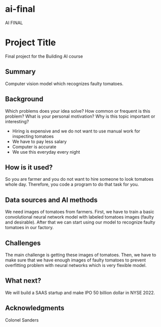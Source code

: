 # ai-final
AI FINAL

# Project Title

Final project for the Building AI course

## Summary
Computer vision model which recognizes faulty tomatoes.

## Background

Which problems does your idea solve? How common or frequent is this problem? What is your personal motivation? Why is this topic important or interesting?
- Hiring is expensive and we do not want to use manual work for inspecting tomatoes
- We have to pay less salary
- Computer is accurate
- We use this everyday every night


## How is it used?
So you are farmer and you do not want to hire someone to look tomatoes whole day. Therefore, you code a program to do that task for you.



## Data sources and AI methods
We need images of tomatoes from farmers. First, we have to train a basic convolutional neural network model with labeled tomatoes images (faulty and desirable). After that we can start using our model to recognize faulty tomatoes in our factory.

## Challenges
The main challenge is getting these images of tomatoes. Then, we have to make sure that we have enough images of faulty tomatoes to prevent overfitting problem with neural networks which is very flexible model.

## What next?
We will build a SAAS startup and make IPO 50 billion dollar in NYSE 2022. 

## Acknowledgments
Colonel Sanders
